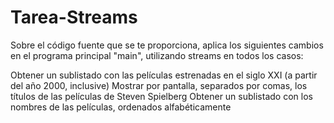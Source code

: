 # Tarea-Streams

Sobre el código fuente que se te proporciona, aplica los siguientes cambios en el programa principal "main", utilizando streams en todos los casos:

Obtener un sublistado con las películas estrenadas en el siglo XXI (a partir del año 2000, inclusive)
Mostrar por pantalla, separados por comas, los títulos de las películas de Steven Spielberg
Obtener un sublistado con los nombres de las películas, ordenados alfabéticamente
